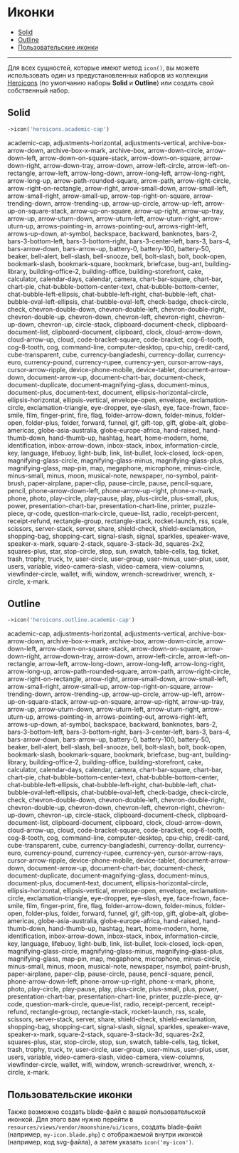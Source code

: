 # Иконки

- [Solid](#solid)
- [Outline](#outline)
- [Пользовательские иконки](#custom)

---

Для всех сущностей, которые имеют метод `icon()`, вы можете использовать один из предустановленных наборов из коллекции [Heroicons](https://heroicons.com) (по умолчанию наборы **Solid** и **Outline**) или создать свой собственный набор.

<a name="solid"></a>
## Solid

```php
->icon('heroicons.academic-cap') 
```

academic-cap, adjustments-horizontal, adjustments-vertical, archive-box-arrow-down, archive-box-x-mark, archive-box, arrow-down-circle, arrow-down-left, arrow-down-on-square-stack, arrow-down-on-square, arrow-down-right, arrow-down-tray, arrow-down, arrow-left-circle, arrow-left-on-rectangle, arrow-left, arrow-long-down, arrow-long-left, arrow-long-right, arrow-long-up, arrow-path-rounded-square, arrow-path, arrow-right-circle, arrow-right-on-rectangle, arrow-right, arrow-small-down, arrow-small-left, arrow-small-right, arrow-small-up, arrow-top-right-on-square, arrow-trending-down, arrow-trending-up, arrow-up-circle, arrow-up-left, arrow-up-on-square-stack, arrow-up-on-square, arrow-up-right, arrow-up-tray, arrow-up, arrow-uturn-down, arrow-uturn-left, arrow-uturn-right, arrow-uturn-up, arrows-pointing-in, arrows-pointing-out, arrows-right-left, arrows-up-down, at-symbol, backspace, backward, banknotes, bars-2, bars-3-bottom-left, bars-3-bottom-right, bars-3-center-left, bars-3, bars-4, bars-arrow-down, bars-arrow-up, battery-0, battery-100, battery-50, beaker, bell-alert, bell-slash, bell-snooze, bell, bolt-slash, bolt, book-open, bookmark-slash, bookmark-square, bookmark, briefcase, bug-ant, building-library, building-office-2, building-office, building-storefront, cake, calculator, calendar-days, calendar, camera, chart-bar-square, chart-bar, chart-pie, chat-bubble-bottom-center-text, chat-bubble-bottom-center, chat-bubble-left-ellipsis, chat-bubble-left-right, chat-bubble-left, chat-bubble-oval-left-ellipsis, chat-bubble-oval-left, check-badge, check-circle, check, chevron-double-down, chevron-double-left, chevron-double-right, chevron-double-up, chevron-down, chevron-left, chevron-right, chevron-up-down, chevron-up, circle-stack, clipboard-document-check, clipboard-document-list, clipboard-document, clipboard, clock, cloud-arrow-down, cloud-arrow-up, cloud, code-bracket-square, code-bracket, cog-6-tooth, cog-8-tooth, cog, command-line, computer-desktop, cpu-chip, credit-card, cube-transparent, cube, currency-bangladeshi, currency-dollar, currency-euro, currency-pound, currency-rupee, currency-yen, cursor-arrow-rays, cursor-arrow-ripple, device-phone-mobile, device-tablet, document-arrow-down, document-arrow-up, document-chart-bar, document-check, document-duplicate, document-magnifying-glass, document-minus, document-plus, document-text, document, ellipsis-horizontal-circle, ellipsis-horizontal, ellipsis-vertical, envelope-open, envelope, exclamation-circle, exclamation-triangle, eye-dropper, eye-slash, eye, face-frown, face-smile, film, finger-print, fire, flag, folder-arrow-down, folder-minus, folder-open, folder-plus, folder, forward, funnel, gif, gift-top, gift, globe-alt, globe-americas, globe-asia-australia, globe-europe-africa, hand-raised, hand-thumb-down, hand-thumb-up, hashtag, heart, home-modern, home, identification, inbox-arrow-down, inbox-stack, inbox, information-circle, key, language, lifebuoy, light-bulb, link, list-bullet, lock-closed, lock-open, magnifying-glass-circle, magnifying-glass-minus, magnifying-glass-plus, magnifying-glass, map-pin, map, megaphone, microphone, minus-circle, minus-small, minus, moon, musical-note, newspaper, no-symbol, paint-brush, paper-airplane, paper-clip, pause-circle, pause, pencil-square, pencil, phone-arrow-down-left, phone-arrow-up-right, phone-x-mark, phone, photo, play-circle, play-pause, play, plus-circle, plus-small, plus, power, presentation-chart-bar, presentation-chart-line, printer, puzzle-piece, qr-code, question-mark-circle, queue-list, radio, receipt-percent, receipt-refund, rectangle-group, rectangle-stack, rocket-launch, rss, scale, scissors, server-stack, server, share, shield-check, shield-exclamation, shopping-bag, shopping-cart, signal-slash, signal, sparkles, speaker-wave, speaker-x-mark, square-2-stack, square-3-stack-3d, squares-2x2, squares-plus, star, stop-circle, stop, sun, swatch, table-cells, tag, ticket, trash, trophy, truck, tv, user-circle, user-group, user-minus, user-plus, user, users, variable, video-camera-slash, video-camera, view-columns, viewfinder-circle, wallet, wifi, window, wrench-screwdriver, wrench, x-circle, x-mark.

<a name="outline"></a>
## Outline

```php
->icon('heroicons.outline.academic-cap') 
```

academic-cap, adjustments-horizontal, adjustments-vertical, archive-box-arrow-down, archive-box-x-mark, archive-box, arrow-down-circle, arrow-down-left, arrow-down-on-square-stack, arrow-down-on-square, arrow-down-right, arrow-down-tray, arrow-down, arrow-left-circle, arrow-left-on-rectangle, arrow-left, arrow-long-down, arrow-long-left, arrow-long-right, arrow-long-up, arrow-path-rounded-square, arrow-path, arrow-right-circle, arrow-right-on-rectangle, arrow-right, arrow-small-down, arrow-small-left, arrow-small-right, arrow-small-up, arrow-top-right-on-square, arrow-trending-down, arrow-trending-up, arrow-up-circle, arrow-up-left, arrow-up-on-square-stack, arrow-up-on-square, arrow-up-right, arrow-up-tray, arrow-up, arrow-uturn-down, arrow-uturn-left, arrow-uturn-right, arrow-uturn-up, arrows-pointing-in, arrows-pointing-out, arrows-right-left, arrows-up-down, at-symbol, backspace, backward, banknotes, bars-2, bars-3-bottom-left, bars-3-bottom-right, bars-3-center-left, bars-3, bars-4, bars-arrow-down, bars-arrow-up, battery-0, battery-100, battery-50, beaker, bell-alert, bell-slash, bell-snooze, bell, bolt-slash, bolt, book-open, bookmark-slash, bookmark-square, bookmark, briefcase, bug-ant, building-library, building-office-2, building-office, building-storefront, cake, calculator, calendar-days, calendar, camera, chart-bar-square, chart-bar, chart-pie, chat-bubble-bottom-center-text, chat-bubble-bottom-center, chat-bubble-left-ellipsis, chat-bubble-left-right, chat-bubble-left, chat-bubble-oval-left-ellipsis, chat-bubble-oval-left, check-badge, check-circle, check, chevron-double-down, chevron-double-left, chevron-double-right, chevron-double-up, chevron-down, chevron-left, chevron-right, chevron-up-down, chevron-up, circle-stack, clipboard-document-check, clipboard-document-list, clipboard-document, clipboard, clock, cloud-arrow-down, cloud-arrow-up, cloud, code-bracket-square, code-bracket, cog-6-tooth, cog-8-tooth, cog, command-line, computer-desktop, cpu-chip, credit-card, cube-transparent, cube, currency-bangladeshi, currency-dollar, currency-euro, currency-pound, currency-rupee, currency-yen, cursor-arrow-rays, cursor-arrow-ripple, device-phone-mobile, device-tablet, document-arrow-down, document-arrow-up, document-chart-bar, document-check, document-duplicate, document-magnifying-glass, document-minus, document-plus, document-text, document, ellipsis-horizontal-circle, ellipsis-horizontal, ellipsis-vertical, envelope-open, envelope, exclamation-circle, exclamation-triangle, eye-dropper, eye-slash, eye, face-frown, face-smile, film, finger-print, fire, flag, folder-arrow-down, folder-minus, folder-open, folder-plus, folder, forward, funnel, gif, gift-top, gift, globe-alt, globe-americas, globe-asia-australia, globe-europe-africa, hand-raised, hand-thumb-down, hand-thumb-up, hashtag, heart, home-modern, home, identification, inbox-arrow-down, inbox-stack, inbox, information-circle, key, language, lifebuoy, light-bulb, link, list-bullet, lock-closed, lock-open, magnifying-glass-circle, magnifying-glass-minus, magnifying-glass-plus, magnifying-glass, map-pin, map, megaphone, microphone, minus-circle, minus-small, minus, moon, musical-note, newspaper, nsymbol, paint-brush, paper-airplane, paper-clip, pause-circle, pause, pencil-square, pencil, phone-arrow-down-left, phone-arrow-up-right, phone-x-mark, phone, photo, play-circle, play-pause, play, plus-circle, plus-small, plus, power, presentation-chart-bar, presentation-chart-line, printer, puzzle-piece, qr-code, question-mark-circle, queue-list, radio, receipt-percent, receipt-refund, rectangle-group, rectangle-stack, rocket-launch, rss, scale, scissors, server-stack, server, share, shield-check, shield-exclamation, shopping-bag, shopping-cart, signal-slash, signal, sparkles, speaker-wave, speaker-x-mark, square-2-stack, square-3-stack-3d, squares-2x2, squares-plus, star, stop-circle, stop, sun, swatch, table-cells, tag, ticket, trash, trophy, truck, tv, user-circle, user-group, user-minus, user-plus, user, users, variable, video-camera-slash, video-camera, view-columns, viewfinder-circle, wallet, wifi, window, wrench-screwdriver, wrench, x-circle, x-mark.

<a name="custom"></a>
## Пользовательские иконки

Также возможно создать blade-файл с вашей пользовательской иконкой. Для этого вам нужно перейти в `resources/views/vendor/moonshine/ui/icons`, создать blade-файл (например, `my-icon.blade.php`) с отображаемой внутри иконкой (например, код svg-файла), а затем указать `icon('my-icon')`.
